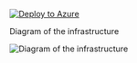 [![Deploy to Azure](https://aka.ms/deploytoazurebutton)](https://portal.azure.com/#create/Microsoft.Template/uri/https%3A%2F%2Fraw.githubusercontent.com%2Fjimgodden%2FAzure_Networking_Labs%2Fmain%2FAzure_VM_Linux_Sandbox%2Fsrc%2Fmain.json)


Diagram of the infrastructure

![Diagram of the infrastructure](diagram.drawio.png)









